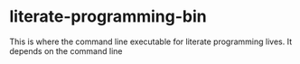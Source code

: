 literate-programming-bin
========================

This is where the command line executable for literate programming lives. It depends on the command line
